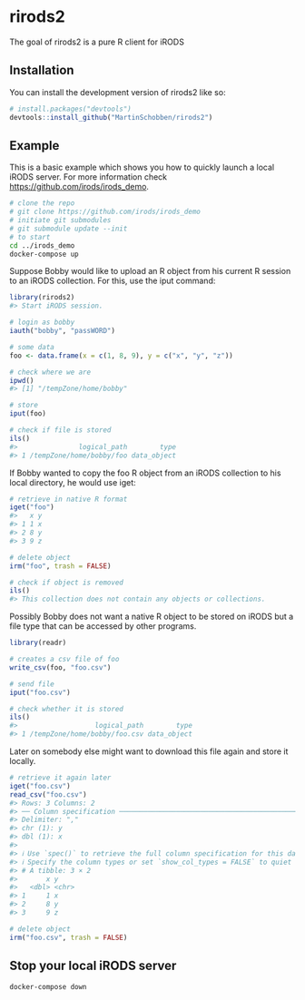 
<!-- README.md is generated from README.Rmd. Please edit that file -->

# rirods2

<!-- badges: start -->
<!-- badges: end -->

The goal of rirods2 is a pure R client for iRODS

## Installation

You can install the development version of rirods2 like so:

``` r
# install.packages("devtools")
devtools::install_github("MartinSchobben/rirods2")
```

## Example

This is a basic example which shows you how to quickly launch a local
iRODS server. For more information check
<https://github.com/irods/irods_demo>.

``` bash
# clone the repo
# git clone https://github.com/irods/irods_demo
# initiate git submodules
# git submodule update --init
# to start
cd ../irods_demo
docker-compose up
```

Suppose Bobby would like to upload an R object from his current R
session to an iRODS collection. For this, use the iput command:

``` r
library(rirods2)
#> Start iRODS session.

# login as bobby
iauth("bobby", "passWORD")

# some data
foo <- data.frame(x = c(1, 8, 9), y = c("x", "y", "z"))

# check where we are
ipwd()
#> [1] "/tempZone/home/bobby"

# store
iput(foo)

# check if file is stored
ils()
#>               logical_path        type
#> 1 /tempZone/home/bobby/foo data_object
```

If Bobby wanted to copy the foo R object from an iRODS collection to his
local directory, he would use iget:

``` r
# retrieve in native R format
iget("foo")
#>   x y
#> 1 1 x
#> 2 8 y
#> 3 9 z

# delete object
irm("foo", trash = FALSE)

# check if object is removed
ils()
#> This collection does not contain any objects or collections.
```

Possibly Bobby does not want a native R object to be stored on iRODS but
a file type that can be accessed by other programs.

``` r
library(readr)

# creates a csv file of foo
write_csv(foo, "foo.csv")

# send file
iput("foo.csv")

# check whether it is stored
ils()
#>                   logical_path        type
#> 1 /tempZone/home/bobby/foo.csv data_object
```

Later on somebody else might want to download this file again and store
it locally.

``` r
# retrieve it again later
iget("foo.csv")
read_csv("foo.csv")
#> Rows: 3 Columns: 2
#> ── Column specification ────────────────────────────────────────────────────────
#> Delimiter: ","
#> chr (1): y
#> dbl (1): x
#> 
#> ℹ Use `spec()` to retrieve the full column specification for this data.
#> ℹ Specify the column types or set `show_col_types = FALSE` to quiet this message.
#> # A tibble: 3 × 2
#>       x y    
#>   <dbl> <chr>
#> 1     1 x    
#> 2     8 y    
#> 3     9 z

# delete object
irm("foo.csv", trash = FALSE)
```

<!-- The user Bobby can also be removed again. -->

## Stop your local iRODS server

``` bash
docker-compose down
```
